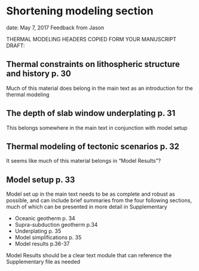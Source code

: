 # Shortening modeling section
date: May 7, 2017
Feedback from Jason

THERMAL MODELING HEADERS COPIED FORM YOUR MANUSCRIPT DRAFT:

## Thermal constraints on lithospheric structure and history p. 30

Much of this material does belong in the main text as an introduction for the thermal modeling

## The depth of slab window underplating p. 31

This belongs somewhere in the main text in conjunction with model setup

## Thermal modeling of tectonic scenarios  p. 32

It seems like much of this material belongs in “Model Results”?

## Model setup  p. 33

Model set up in the main text needs to be as complete and robust as possible, and can include brief summaries from the four following sections, much of which can be presented in more detail in Supplementary

- Oceanic geotherm p. 34
- Supra-subduction geotherm p.34
- Underplating p. 35
- Model simplifications p. 35
- Model results p.36-37

Model Results should be a clear text module that can reference the Supplementary file as needed

